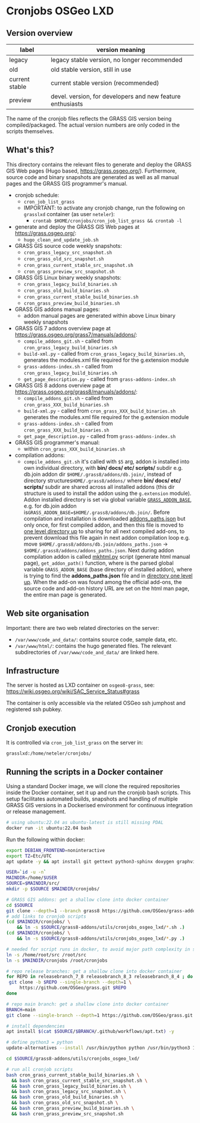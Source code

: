 # Cronjobs OSGeo LXD

## Version overview

| **label**      | **version meaning**                                        |
| -------------- | ---------------------------------------------------------- |
| legacy         | legacy stable version, no longer recommended               |
| old            | old stable version, still in use                           |
| current stable | current stable version (recommended)                       |
| preview        | devel. version, for developers and new feature enthusiasts |

The name of the cronjob files reflects the GRASS GIS version being
compiled/packaged. The actual version numbers are only coded in the scripts
themselves.

## What's this?

This directory contains the relevant files to generate and deploy the GRASS GIS
Web pages (Hugo based, <https://grass.osgeo.org/>). Furthermore, source code and
binary snapshots are generated as well as all manual pages and the GRASS GIS
programmer's manual.

- cronjob schedule:
  - `cron_job_list_grass`
  - IMPORTANT: to activate any cronjob change, run the following on `grasslxd`
    container (as user `neteler`):
    - `crontab $HOME/cronjobs/cron_job_list_grass && crontab -l`
- generate and deploy the GRASS GIS Web pages at <https://grass.osgeo.org/>:
  - `hugo_clean_and_update_job.sh`
- GRASS GIS source code weekly snapshots:
  - `cron_grass_legacy_src_snapshot.sh`
  - `cron_grass_old_src_snapshot.sh`
  - `cron_grass_current_stable_src_snapshot.sh`
  - `cron_grass_preview_src_snapshot.sh`
- GRASS GIS Linux binary weekly snapshots:
  - `cron_grass_legacy_build_binaries.sh`
  - `cron_grass_old_build_binaries.sh`
  - `cron_grass_current_stable_build_binaries.sh`
  - `cron_grass_preview_build_binaries.sh`
- GRASS GIS addons manual pages:
  - addon manual pages are generated within above Linux binary weekly snapshots
- GRASS GIS 7 addons overview page at <https://grass.osgeo.org/grass7/manuals/addons/>:
  - `compile_addons_git.sh` - called from `cron_grass_legacy_build_binaries.sh`
  - `build-xml.py` - called from `cron_grass_legacy_build_binaries.sh`,
    generates the modules.xml file required for the g.extension module
  - `grass-addons-index.sh` - called from `cron_grass_legacy_build_binaries.sh`
  - `get_page_description.py` - called from `grass-addons-index.sh`
- GRASS GIS 8 addons overview page at <https://grass.osgeo.org/grass8/manuals/addons/>:
  - `compile_addons_git.sh` - called from `cron_grass_XXX_build_binaries.sh`
  - `build-xml.py` - called from `cron_grass_XXX_build_binaries.sh`
    generates the modules.xml file required for the g.extension module
  - `grass-addons-index.sh` - called from `cron_grass_XXX_build_binaries.sh`
  - `get_page_description.py` - called from `grass-addons-index.sh`
- GRASS GIS programmer's manual:
  - within `cron_grass_XXX_build_binaries.sh`
- compilation addons:
  - `compile_addons_git.sh` it's called with `$5` arg, addon is
    installed into own individual directory, with **bin/ docs/ etc/ scripts/**
    subdir e.g. db.join addon dir `$HOME/.grass8/addons/db.join/`, instead of
    directory structure`$HOME/.grass8/addons/` where **bin/ docs/ etc/ scripts/**
    subdir are shared across all installed addons (this dir structure is used
    to install the addon using the `g.extension` module). Addon installed directory
    is set via global variable [`GRASS_ADDON_BASE`](https://github.com/OSGeo/grass-addons/pull/656/commits/8c08184415ec32fe409bf09b2599b0506d7650ab#diff-f0fc8363c0e166fdbe9eecb74a9e261498ec0bbf15500e56b1bb1b5ba7afb900L119),
    e.g. for db.join addon is`GRASS_ADDON_BASE=$HOME/.grass8/addons/db.join/`.
    Before compilation and installation is downloaded [addons_paths.json](https://github.com/OSGeo/grass-addons/pull/656/commits/8c08184415ec32fe409bf09b2599b0506d7650ab#diff-f0fc8363c0e166fdbe9eecb74a9e261498ec0bbf15500e56b1bb1b5ba7afb900R128)
    but only once, for first compiled addon, and then this file is moved to
    [one level directory up](https://github.com/OSGeo/grass-addons/pull/656/commits/8c08184415ec32fe409bf09b2599b0506d7650ab#diff-f0fc8363c0e166fdbe9eecb74a9e261498ec0bbf15500e56b1bb1b5ba7afb900R133)
    to sharing for all next compiled add-ons, to prevent download this file
    again in next addon compilation loop e.g. move
    `$HOME/.grass8/addons/db.join/addons_paths.json` -> `$HOME/.grass8/addons/addons_paths.json`.
    Next during addon compilation addon is called
    [mkhtml.py](https://github.com/OSGeo/grass/blob/main/utils/mkhtml.py)
    script (generate html manual page), `get_addon_path()` function, where is
    the parsed global variable `GRASS_ADDON_BASE` (base directory of installed
    addon), where is trying to find the **addons_paths.json** file and in
    [directory one level up](https://github.com/OSGeo/grass/pull/2054/commits/5a374101a825c451675d18b0d59e6ac99ee6cb02#diff-3e1684c5c5d40b273b6488a9b5a5558f556d2bcf2973ba5106b6125e01aa6959R314).
    When the add-on was found among the official add-ons, the source code
    and add-on history URL are set on the html man page, the entire man
    page is generated.

## Web site organisation

Important: there are two web related directories on the server:

- `/var/www/code_and_data/`: contains source code, sample data, etc.
- `/var/www/html/`: contains the hugo generated files. The relevant
  subdirectories of `/var/www/code_and_data/` are linked here.

## Infrastructure

The server is hosted as LXD container on `osgeo8-grass`, see:
<https://wiki.osgeo.org/wiki/SAC_Service_Status#grass>

The container is only accessible via the related OSGeo ssh jumphost and
registered ssh pubkey.

## Cronjob execution

It is controlled via `cron_job_list_grass` on the server in:

```text
grasslxd:/home/neteler/cronjobs/
```

## Running the scripts in a Docker container

Using a standard Docker image, we will clone the required repositories
inside the Docker container, set it up and run the cronjob bash scripts.
This setup facilitates automated builds, snapshots and handling of multiple
GRASS GIS versions in a Dockerised environment for continuous integration
or release management.

```bash
# using ubuntu:22.04 as ubuntu-latest is still missing PDAL
docker run -it ubuntu:22.04 bash
```

Run the following within docker:

```bash
export DEBIAN_FRONTEND=noninteractive
export TZ=Etc/UTC
apt update -y && apt install git gettext python3-sphinx doxygen graphviz zip -y

USER=`id -u -n`
MAINDIR=/home/$USER
SOURCE=$MAINDIR/src/
mkdir -p $SOURCE $MAINDIR/cronjobs/

# GRASS GIS addons: get a shallow clone into docker container
cd $SOURCE
git clone --depth=1 --branch grass8 https://github.com/OSGeo/grass-addons.git grass8-addons
# add links to cronjob scripts
(cd $MAINDIR/cronjobs/ \
    && ln -s $SOURCE/grass8-addons/utils/cronjobs_osgeo_lxd/*.sh .)
(cd $MAINDIR/cronjobs/ \
    && ln -s $SOURCE/grass8-addons/utils/cronjobs_osgeo_lxd/*.py .)

# needed for script runs in docker, to avoid major path complexity in scripts
ln -s /home/root/src /root/src
ln -s $MAINDIR/cronjobs /root/cronjobs

# repo release branches: get a shallow clone into docker container
for REPO in releasebranch_7_8 releasebranch_8_3 releasebranch_8_4 ; do
 git clone -b $REPO --single-branch --depth=1 \
     https://github.com/OSGeo/grass.git $REPO
done

# repo main branch: get a shallow clone into docker container
BRANCH=main
git clone --single-branch --depth=1 https://github.com/OSGeo/grass.git $BRANCH

# install dependencies
apt install $(cat $SOURCE/$BRANCH/.github/workflows/apt.txt) -y

# define python3 = python
update-alternatives --install /usr/bin/python python /usr/bin/python3 1

cd $SOURCE/grass8-addons/utils/cronjobs_osgeo_lxd/

# run all cronjob scripts
bash cron_grass_current_stable_build_binaries.sh \
  && bash cron_grass_current_stable_src_snapshot.sh \
  && bash cron_grass_legacy_build_binaries.sh \
  && bash cron_grass_legacy_src_snapshot.sh \
  && bash cron_grass_old_build_binaries.sh \
  && bash cron_grass_old_src_snapshot.sh \
  && bash cron_grass_preview_build_binaries.sh \
  && bash cron_grass_preview_src_snapshot.sh
```

